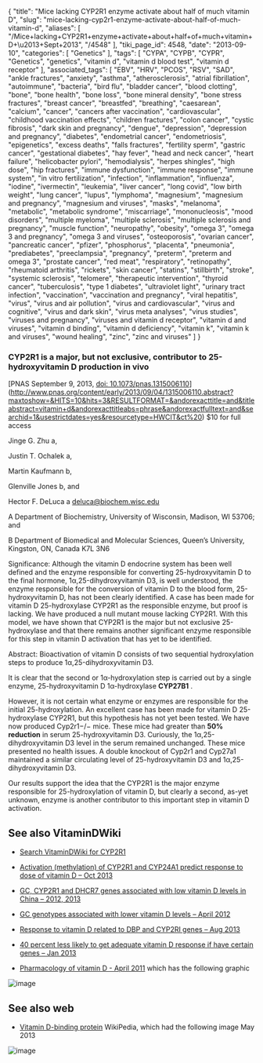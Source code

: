 {
    "title": "Mice lacking CYP2R1 enzyme activate about half of much vitamin D",
    "slug": "mice-lacking-cyp2r1-enzyme-activate-about-half-of-much-vitamin-d",
    "aliases": [
        "/Mice+lacking+CYP2R1+enzyme+activate+about+half+of+much+vitamin+D+\u2013+Sept+2013",
        "/4548"
    ],
    "tiki_page_id": 4548,
    "date": "2013-09-10",
    "categories": [
        "Genetics"
    ],
    "tags": [
        "CYPA",
        "CYPB",
        "CYPR",
        "Genetics",
        "genetics",
        "vitamin d",
        "vitamin d blood test",
        "vitamin d receptor"
    ],
    "associated_tags": [
        "EBV",
        "HRV",
        "PCOS",
        "RSV",
        "SAD",
        "ankle fractures",
        "anxiety",
        "asthma",
        "atherosclerosis",
        "atrial fibrillation",
        "autoimmune",
        "bacteria",
        "bird flu",
        "bladder cancer",
        "blood clotting",
        "bone",
        "bone health",
        "bone loss",
        "bone mineral density",
        "bone stress fractures",
        "breast cancer",
        "breastfed",
        "breathing",
        "caesarean",
        "calcium",
        "cancer",
        "cancers after vaccination",
        "cardiovascular",
        "childhood vaccination effects",
        "children fractures",
        "colon cancer",
        "cystic fibrosis",
        "dark skin and pregnancy",
        "dengue",
        "depression",
        "depression and pregnancy",
        "diabetes",
        "endometrial cancer",
        "endometriosis",
        "epigenetics",
        "excess deaths",
        "falls fractures",
        "fertility sperm",
        "gastric cancer",
        "gestational diabetes",
        "hay fever",
        "head and neck cancer",
        "heart failure",
        "helicobacter pylori",
        "hemodialysis",
        "herpes shingles",
        "high dose",
        "hip fractures",
        "immune dysfunction",
        "immune response",
        "immune system",
        "in vitro fertilization",
        "infection",
        "inflammation",
        "influenza",
        "iodine",
        "ivermectin",
        "leukemia",
        "liver cancer",
        "long covid",
        "low birth weight",
        "lung cancer",
        "lupus",
        "lymphoma",
        "magnesium",
        "magnesium and pregnancy",
        "magnesium and viruses",
        "masks",
        "melanoma",
        "metabolic",
        "metabolic syndrome",
        "miscarriage",
        "mononucleosis",
        "mood disorders",
        "multiple myeloma",
        "multiple sclerosis",
        "multiple sclerosis and pregnancy",
        "muscle function",
        "neuropathy",
        "obesity",
        "omega 3",
        "omega 3 and pregnancy",
        "omega 3 and viruses",
        "osteoporosis",
        "ovarian cancer",
        "pancreatic cancer",
        "pfizer",
        "phosphorus",
        "placenta",
        "pneumonia",
        "prediabetes",
        "preeclampsia",
        "pregnancy",
        "preterm",
        "preterm and omega 3",
        "prostate cancer",
        "red meat",
        "respiratory",
        "retinopathy",
        "rheumatoid arthritis",
        "rickets",
        "skin cancer",
        "statins",
        "stillbirth",
        "stroke",
        "systemic sclerosis",
        "telomere",
        "therapeutic intervention",
        "thyroid cancer",
        "tuberculosis",
        "type 1 diabetes",
        "ultraviolet light",
        "urinary tract infection",
        "vaccination",
        "vaccination and pregnancy",
        "viral hepatitis",
        "virus",
        "virus and air pollution",
        "virus and cardiovascular",
        "virus and cognitive",
        "virus and dark skin",
        "virus meta analyses",
        "virus studies",
        "viruses and pregnancy",
        "viruses and vitamin d receptor",
        "vitamin d and viruses",
        "vitamin d binding",
        "vitamin d deficiency",
        "vitamin k",
        "vitamin k and viruses",
        "wound healing",
        "zinc",
        "zinc and viruses"
    ]
}


### CYP2R1 is a major, but not exclusive, contributor to 25-hydroxyvitamin D production in vivo

[PNAS  September 9, 2013, [doi: 10.1073/pnas.1315006110](https://doi.org/10.1073/pnas.1315006110)](http://www.pnas.org/content/early/2013/09/04/1315006110.abstract?maxtoshow=&HITS=10&hits=3&RESULTFORMAT=&andorexacttitle=and&titleabstract=vitamin+d&andorexacttitleabs=phrase&andorexactfulltext=and&searchid=1&usestrictdates=yes&resourcetype=HWCIT&ct%20) $10 for full access

Jinge G. Zhu a,

Justin T. Ochalek a,

Martin Kaufmann b,

Glenville Jones b, and

Hector F. DeLuca a deluca@biochem.wisc.edu

A Department of Biochemistry, University of Wisconsin, Madison, WI 53706; and

B Department of Biomedical and Molecular Sciences, Queen’s University, Kingston, ON, Canada K7L 3N6

Significance: Although the vitamin D endocrine system has been well defined and the enzyme responsible for converting 25-hydroxyvitamin D to the final hormone, 1α,25-dihydroxyvitamin D3, is well understood, the enzyme responsible for the conversion of vitamin D to the blood form, 25-hydroxyvitamin D, has not been clearly identified. A case has been made for vitamin D 25-hydroxylase CYP2R1 as the responsible enzyme, but proof is lacking. We have produced a null mutant mouse lacking CYP2R1. With this model, we have shown that CYP2R1 is the major but not exclusive 25-hydroxylase and that there remains another significant enzyme responsible for this step in vitamin D activation that has yet to be identified.

Abstract: Bioactivation of vitamin D consists of two sequential hydroxylation steps to produce 1α,25-dihydroxyvitamin D3. 

It is clear that the second or 1α-hydroxylation step is carried out by a single enzyme, 25-hydroxyvitamin D 1α-hydroxylase  **CYP27B1** .

However, it is not certain what enzyme or enzymes are responsible for the initial 25-hydroxylation. An excellent case has been made for vitamin D 25-hydroxylase CYP2R1, but this hypothesis has not yet been tested. We have now produced Cyp2r1−/− mice. These mice had greater than  **50% reduction**  in serum 25-hydroxyvitamin D3. Curiously, the 1α,25-dihydroxyvitamin D3 level in the serum remained unchanged. These mice presented no health issues. A double knockout of Cyp2r1 and Cyp27a1 maintained a similar circulating level of 25-hydroxyvitamin D3 and 1α,25-dihydroxyvitamin D3. 

Our results support the idea that the CYP2R1 is the major enzyme responsible for 25-hydroxylation of vitamin D, but clearly a second, as-yet unknown, enzyme is another contributor to this important step in vitamin D activation.

## See also VitaminDWiki

* [Search VitaminDWiki for CYP2R1](https://www.VitaminDWiki.com/Search+Results?hl=en&oe=UTF-8&ie=UTF-8&btnG=Google+Search&googles.x=0&googles.y=0&q=CYP2R1&domains=VitaminDWiki.com&sitesearch=VitaminDWiki.com) 

* [Activation (methylation) of CYP2R1 and CYP24A1 predict response to dose of vitamin D – Oct 2013](/posts/activation-methylation-of-cyp2r1-and-cyp24a1-predict-response-to-dose-of-vitamin-d)

* [GC, CYP2R1 and DHCR7 genes associated with low vitamin D levels in China – 2012, 2013](/posts/gc-cyp2r1-and-dhcr7-genes-associated-with-low-vitamin-d-levels-in-china-2012-2013)

* [GC genotypes associated with lower vitamin D levels – April 2012](/tags/gc-genotypes-associated-with-lower-vitamin-d-levels-april-2012.html)

* [Response to vitamin D related to DBP and CYP2RI genes – Aug 2013](/posts/response-to-vitamin-d-related-to-dbp-and-cyp2ri-genes)

* [40 percent less likely to get adequate vitamin D response if have certain genes – Jan 2013](/posts/40-percent-less-likely-to-get-adequate-vitamin-d-response-if-have-certain-genes)

* [Pharmacology of vitamin D - April 2011](/tags/pharmacology-of-vitamin-d-april-2011.html) which has the following graphic

<img src="https://d378j1rmrlek7x.cloudfront.net/attachments/jpeg/glossman-f1.jpg" alt="image" style="max-width: 400px;">

## See also web

* [Vitamin D-binding protein](http://en.wikipedia.org/wiki/Vitamin_D-binding_protein) WikiPedia, which had the following image May 2013

<img src="https://d378j1rmrlek7x.cloudfront.net/attachments/jpeg/vdr-wikipedia.jpg" alt="image">